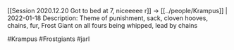 [[Session 2020.12.20 Got to bed at 7, niceeeee r]] -> [[../people/Krampus]] | 2022-01-18
Description: Theme of punishment, sack, cloven hooves, chains, fur, Frost Giant on all fours being whipped, lead by chains

#Krampus #Frostgiants #jarl 